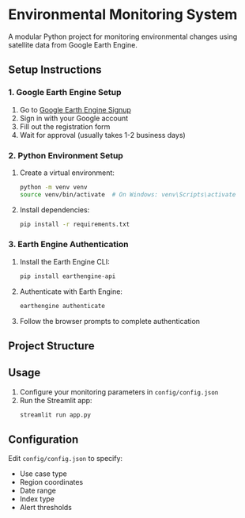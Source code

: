 # Environmental Monitoring System

A modular Python project for monitoring environmental changes using satellite data from Google Earth Engine.

## Setup Instructions

### 1. Google Earth Engine Setup
1. Go to [Google Earth Engine Signup](https://earthengine.google.com/signup/)
2. Sign in with your Google account
3. Fill out the registration form
4. Wait for approval (usually takes 1-2 business days)

### 2. Python Environment Setup
1. Create a virtual environment:
   ```bash
   python -m venv venv
   source venv/bin/activate  # On Windows: venv\Scripts\activate
   ```

2. Install dependencies:
   ```bash
   pip install -r requirements.txt
   ```

### 3. Earth Engine Authentication
1. Install the Earth Engine CLI:
   ```bash
   pip install earthengine-api
   ```

2. Authenticate with Earth Engine:
   ```bash
   earthengine authenticate
   ```

3. Follow the browser prompts to complete authentication

## Project Structure

## Usage
1. Configure your monitoring parameters in `config/config.json`
2. Run the Streamlit app:
   ```bash
   streamlit run app.py
   ```

## Configuration
Edit `config/config.json` to specify:
- Use case type
- Region coordinates
- Date range
- Index type
- Alert thresholds
